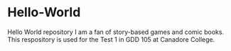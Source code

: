 # Hello-World
Hello World repository
I am a fan of story-based games and comic books.
This respository is used for the Test 1 in GDD 105 at Canadore College.
